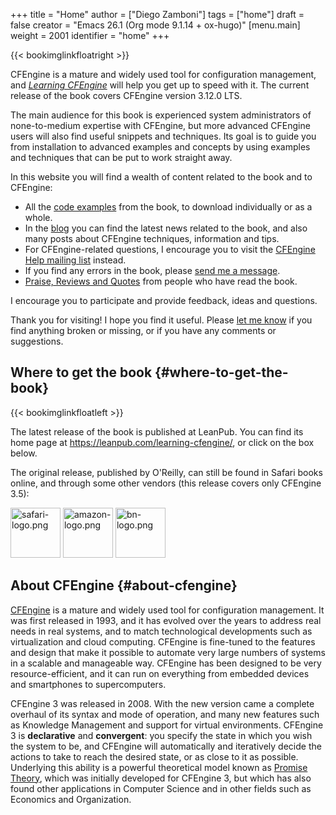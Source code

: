 +++
title = "Home"
author = ["Diego Zamboni"]
tags = ["home"]
draft = false
creator = "Emacs 26.1 (Org mode 9.1.14 + ox-hugo)"
[menu.main]
  weight = 2001
  identifier = "home"
+++

{{< bookimglinkfloatright >}}

CFEngine is a mature and widely used tool for configuration management, and [_Learning CFEngine_](https://leanpub.com/learning-cfengine/) will help you get up to speed with it. The current release of the book covers CFEngine version 3.12.0 LTS.

The main audience for this book is experienced system administrators of none-to-medium expertise with CFEngine, but more advanced CFEngine users will also find useful snippets and techniques. Its goal is to guide you from installation to advanced examples and concepts by using examples and techniques that can be put to work straight away.

In this website you will find a wealth of content related to the book and to CFEngine:

-   All the [code examples](/the-code) from the book, to download individually or as a whole.
-   In the [blog](/blog) you can find the latest news related to the book, and also many posts about CFEngine techniques, information and tips.
-   For CFEngine-related questions, I encourage you to visit the [CFEngine Help mailing list](https://groups.google.com/forum/#!forum/help-cfengine) instead.
-   If you find any errors in the book, please [send me a message](/contact).
-   [Praise, Reviews and Quotes](/the-raves) from people who have read the book.

I encourage you to participate and provide feedback, ideas and questions.

Thank you for visiting! I hope you find it useful. Please [let me know](/contact) if you find anything broken or missing, or if you have any comments or suggestions.


## Where to get the book {#where-to-get-the-book}

{{< bookimglinkfloatleft >}}

The latest release of the book is published at LeanPub. You can find its home page at <https://leanpub.com/learning-cfengine/>, or click on the box below.

<div style="clear:left;">
  <div></div>

The original release, published by O'Reilly, can still be found in Safari books online, and through some other vendors (this release covers only CFEngine 3.5):

</div>

[<img src="/ox-hugo/safari-logo.png" alt="safari-logo.png" height="80" />](https://www.safaribooksonline.com/library/view/learning-cfengine-3/9781449334536/) [<img src="/ox-hugo/amazon-logo.png" alt="amazon-logo.png" height="80" />](https://www.amazon.com/gp/product/1449312209/ref=as%5Fli%5Ftl?ie=UTF8&camp=1789&creative=9325&creativeASIN=1449312209&linkCode=as2&tag=zzamboni-20&linkId=029dda21948bbea2180b80d08c2ff701) [<img src="/ox-hugo/bn-logo.png" alt="bn-logo.png" height="80" />](https://www.barnesandnoble.com/w/learning-cfengine-3-diego-martin-zamboni/1110856686?ean=9781449312206)


## About CFEngine {#about-cfengine}

[CFEngine](http://cfengine.com/) is a mature and widely used tool for configuration management. It was first released in 1993, and it has evolved over the years to address real needs in real systems, and to match technological developments such as virtualization and cloud computing. CFEngine is fine-tuned to the features and design that make it possible to automate very large numbers of systems in a scalable and manageable way. CFEngine has been designed to be very resource-efficient, and it can run on everything from embedded devices and smartphones to supercomputers.

CFEngine 3 was released in 2008. With the new version came a complete overhaul of its syntax and mode of operation, and many new features such as Knowledge Management and support for virtual environments. CFEngine 3 is **declarative** and **convergent**: you specify the state in which you wish the system to be, and CFEngine will automatically and iteratively decide the actions to take to reach the desired state, or as close to it as possible. Underlying this ability is a powerful theoretical model known as [Promise Theory](http://en.wikipedia.org/wiki/Promise%5Ftheory), which was initially developed for CFEngine 3, but which has also found other applications in Computer Science and in other fields such as Economics and Organization.
